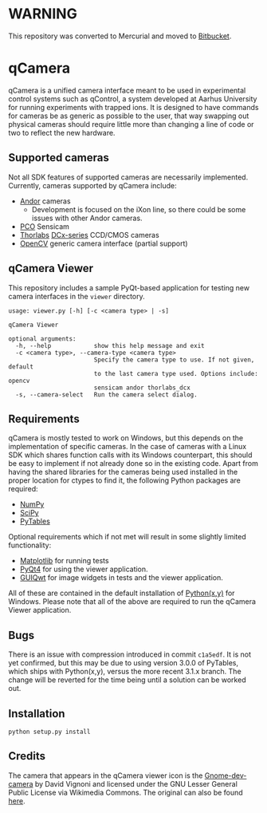 WARNING
=======

This repository was converted to Mercurial and moved to [Bitbucket](https://bitbucket.org/iontrapgroup/qcamera).

qCamera
=======

qCamera is a unified camera interface meant to be used in experimental
control systems such as qControl, a system developed at Aarhus
University for running experiments with trapped ions. It is designed
to have commands for cameras be as generic as possible to the user,
that way swapping out physical cameras should require little more than
changing a line of code or two to reflect the new hardware.

Supported cameras
-----------------

Not all SDK features of supported cameras are necessarily
implemented. Currently, cameras supported by qCamera include:

* [Andor](http://www.andor.com/) cameras
  * Development is focused on the iXon line, so there could be some
    issues with other Andor cameras.
* [PCO](http://www.pco.de/) Sensicam
* [Thorlabs](http://www.thorlabs.de)
  [DCx-series](http://www.thorlabs.de/software_pages/ViewSoftwarePage.cfm?Code=DCx)
  CCD/CMOS cameras
* [OpenCV](http://opencv.org/) generic camera interface (partial
  support)
  
qCamera Viewer
--------------

This repository includes a sample PyQt-based application for testing
new camera interfaces in the `viewer` directory. 

```
usage: viewer.py [-h] [-c <camera type> | -s]

qCamera Viewer

optional arguments:
  -h, --help            show this help message and exit
  -c <camera type>, --camera-type <camera type>
                        Specify the camera type to use. If not given, default
                        to the last camera type used. Options include: opencv
                        sensicam andor thorlabs_dcx
  -s, --camera-select   Run the camera select dialog.
```

Requirements
------------

qCamera is mostly tested to work on Windows, but this depends on the
implementation of specific cameras. In the case of cameras with a
Linux SDK which shares function calls with its Windows counterpart,
this should be easy to implement if not already done so in the
existing code. Apart from having the shared libraries for the cameras
being used installed in the proper location for ctypes to find it, the
following Python packages are required:

* [NumPy](http://www.numpy.org/)
* [SciPy](http://www.scipy.org/)
* [PyTables](http://www.pytables.org)

Optional requirements which if not met will result in some slightly
limited functionality:

* [Matplotlib](http://matplotlib.org/) for running tests
* [PyQt4](http://pyqt.sourceforge.net/Docs/PyQt4/) for using the
  viewer application.
* [GUIQwt](https://pythonhosted.org/guiqwt/) for image widgets in
  tests and the viewer application.

All of these are contained in the default installation of
[Python(x,y)](https://code.google.com/p/pythonxy/) for Windows. Please
note that all of the above are required to run the qCamera Viewer
application.

Bugs
----

There is an issue with compression introduced in commit `c1a5edf`. It
is not yet confirmed, but this may be due to using version 3.0.0 of
PyTables, which ships with Python(x,y), versus the more recent 3.1.x
branch. The change will be reverted for the time being until a
solution can be worked out.

Installation
------------

`python setup.py install`

Credits
-------

The camera that appears in the qCamera viewer icon is the
[Gnome-dev-camera][camicon] by David Vignoni and licensed under the
GNU Lesser General Public License via Wikimedia Commons. The original
can also be found [here][camicon_original].

[camicon]: https://commons.wikimedia.org/wiki/File:Gnome-dev-camera.svg#mediaviewer/File:Gnome-dev-camera.svg
[camicon_original]: http://ftp.gnome.org/pub/GNOME/sources/gnome-themes-extras/0.9/gnome-themes-extras-0.9.0.tar.gz


